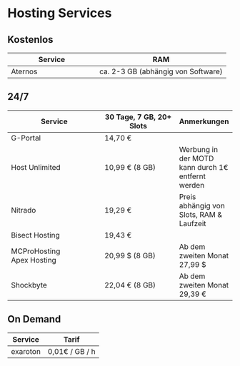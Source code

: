 # Hosting Services

## Kostenlos

<table><thead><tr><th width="182">Service</th><th>RAM</th></tr></thead><tbody><tr><td>Aternos</td><td>ca. 2-3 GB (abhängig von Software)</td></tr></tbody></table>

## 24/7

<table><thead><tr><th width="242">Service</th><th width="213">30 Tage, 7 GB, 20+ Slots</th><th>Anmerkungen</th></tr></thead><tbody><tr><td>G-Portal</td><td>14,70 €</td><td></td></tr><tr><td>Host Unlimited</td><td>10,99 € (8 GB)</td><td>Werbung in der MOTD kann durch 1€ entfernt werden</td></tr><tr><td>Nitrado</td><td>19,29 €</td><td>Preis abhängig von Slots, RAM &#x26; Laufzeit</td></tr><tr><td>Bisect Hosting</td><td>19,43 €</td><td></td></tr><tr><td>MCProHosting<br>Apex Hosting</td><td>20,99 $ (8 GB)</td><td>Ab dem zweiten Monat 27,99 $</td></tr><tr><td>Shockbyte</td><td>22,04 € (8 GB)</td><td>Ab dem zweiten Monat 29,39 €</td></tr></tbody></table>

## On Demand

| Service  | Tarif          |
| -------- | -------------- |
| exaroton | 0,01€ / GB / h |



